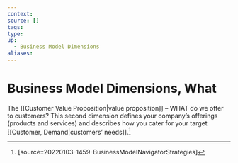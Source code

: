```yaml
---
context:
source: []
tags: 
type:
up:
  - Business Model Dimensions
aliases:
---
```


# Business Model Dimensions, What

The [[Customer Value Proposition|value proposition]] – WHAT do we offer to customers? This second dimension defines your company’s offerings (products and services) and describes how you cater for your target [[Customer, Demand|customers’ needs]].[^1]

[^1]: [source::20220103-1459-BusinessModelNavigatorStrategies]
